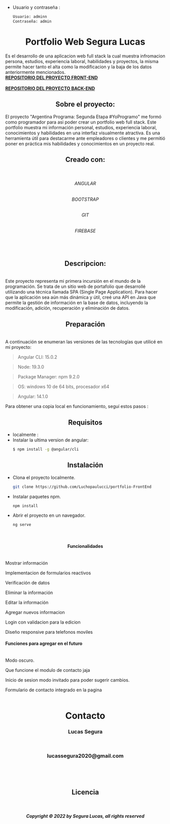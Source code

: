 - Usuario y contraseña :
  ```sh
  Usuario: adminn
  Contraseña: admin
  ```


<h1 align="center">Portfolio Web Segura Lucas </h1>
Es el desarrollo de una aplicacion web full stack la cual muestra infromacion persona, estudios, experiencia laboral, habilidades y proyectos, la misma permite hacer tanto el alta como la modificacion y la baja de los datos anteriormente mencionados.
<br />
<a href="https://github.com/Elseguura/FrontEnd-AP"><strong>REPOSITORIO DEL PROYECTO FRONT-END</strong></a>
<br/>
<br/>
<a href="https://github.com/Elseguura/BackEnd-AP"><strong>REPOSITORIO DEL PROYECTO BACK-END</strong></a>
<br/>
<h2 align="center">Sobre el proyecto:</h2>
El proyecto "Argentina Programa: Segunda Etapa #YoProgramo" me formó como programador para asi poder crear un portfolio web full stack. Este portfolio muestra mi información personal, estudios, experiencia laboral, conocimientos y habilidades en una interfaz visualmente atractiva. Es una herramienta útil para destacarme ante empleadores o clientes y me permitió poner en práctica mis habilidades y conocimientos en un proyecto real.
<br/>
<h2 align="center">Creado con:</h2>
<br/>
<h6 align="center">ANGULAR<h6/>
<h6 align="center">BOOTSTRAP<h6/>
<h6 align="center">GIT<h6/>
<h6 align="center">FIREBASE<h6/>
<br/>
<h2 align="center">Descripcion:</h2>
<br/>
Este proyecto representa mi primera incursión en el mundo de la programación. Se trata de un sitio web de portafolio que desarrollé utilizando una técnica llamada SPA (Single Page Application). Para hacer que la aplicación sea aún más dinámica y útil, creé una API en Java que permite la gestión de información en la base de datos, incluyendo la modificación, adición, recuperación y eliminación de datos.
<br/>
<h2 align="center">Preparación</h2>
<br/>
A continuación se enumeran las versiones de las tecnologías que utilicé en mi proyecto:

> Angular CLI: 15.0.2

> Node: 19.3.0

> Package Manager: npm 9.2.0

> OS: windows 10 de 64 bits, procesador x64

> Angular: 14.1.0

Para obtener una copia local en funcionamiento, seguí estos pasos :

<h2 align="center">Requisitos</h2>



- localmente :
- Instalar la ultima version de angular:
    ```sh
    $ npm install -g @angular/cli
    ```

<h2 align="center">Instalación</h2>

- Clona el proyecto localmente.
  ```sh
  git clone https://github.com/Luchopaulucci/portfolio-FrontEnd
  ```

- Instalar paquetes npm.
  ```sh
  npm install
  ```
  
- Abrir el proyecto en un navegador.
  ```sh
  ng serve
  ```
<br/>
<h4 align="center">Funcionalidades</h4>
<br/>
Mostrar información

Implementacion de formularios reactivos

Verificación de datos

Eliminar la información

Editar la información

Agregar nuevos informacion

Login con validacion para la edicion

Diseño responsive para telefonos moviles
<br/>
<h4>Funciones para agregar en el futuro</h4>
<br/>
Modo oscuro.

Que funcione el modulo de contacto jaja

Inicio de sesion modo invitado para poder sugerir cambios.

Formulario de contacto integrado en la pagina
<br />
<br />
<h1 align="center" id="contacto">Contacto </h1>
<h3 align="center">Lucas Segura </h3> <br />
<h3 align="center">lucassegura2020@gmail.com<h3>
<br />
<br />
<h2 align="center">Licencia</h2>
<br />
<h5 align="center">Copyright © 2022 by Segura Lucas, all rights reserved<h5>
<br />
<br />
